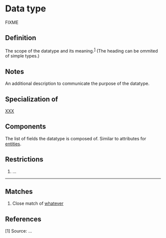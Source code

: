 # Data type

FIXME

## Definition
The scope of the datatype and its meaning.<sup>[1](#fn1)</sup> 
(The heading can be ommited of simple types.)

## Notes
An additional description to communicate the purpose of the datatype.

## Specialization of
[XXX](../datatypes/XXX.md)

## Components
The list of fields the datatype is composed of. 
Similar to attributes for [entities](./DESCRIBING_ENTITIES.md#sections).

## Restrictions
1. ...
---
## Matches
1. Close match of [whatever](url)

## References
<a name="fn1">\[1\]</a> Source: ...
